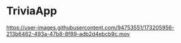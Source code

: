 # TriviaApp


https://user-images.githubusercontent.com/94753551/173205956-213b6462-493a-47b8-8f89-adb2d4ebcb9c.mov

